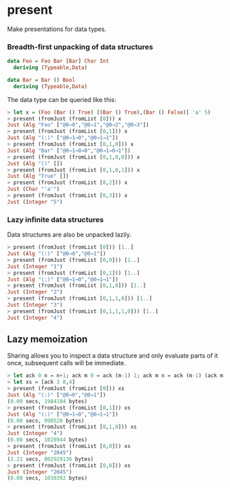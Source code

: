 present
=====

Make presentations for data types.

### Breadth-first unpacking of data structures

``` haskell
data Foo = Foo Bar [Bar] Char Int
  deriving (Typeable,Data)

data Bar = Bar () Bool
  deriving (Typeable,Data)
```

The data type can be queried like this:

``` haskell
> let x = (Foo (Bar () True) [(Bar () True),(Bar () False)] 'a' 5)
> present (fromJust (fromList [0])) x
Just (Alg "Foo" ["@0→0","@0→1","@0→2","@0→3"])
> present (fromJust (fromList [0,1])) x
Just (Alg "(:)" ["@0→1→0","@0→1→1"])
> present (fromJust (fromList [0,1,0])) x
Just (Alg "Bar" ["@0→1→0→0","@0→1→0→1"])
> present (fromJust (fromList [0,1,0,0])) x
Just (Alg "()" [])
> present (fromJust (fromList [0,1,0,1])) x
Just (Alg "True" [])
> present (fromJust (fromList [0,2])) x
Just (Char "'a'")
> present (fromJust (fromList [0,3])) x
Just (Integer "5")
```

### Lazy infinite data structures

Data structures are also be unpacked lazily.

``` haskell
> present (fromJust (fromList [0])) [1..]
Just (Alg "(:)" ["@0→0","@0→1"])
> present (fromJust (fromList [0,0])) [1..]
Just (Integer "1")
> present (fromJust (fromList [0,1])) [1..]
Just (Alg "(:)" ["@0→1→0","@0→1→1"])
> present (fromJust (fromList [0,1,0])) [1..]
Just (Integer "2")
> present (fromJust (fromList [0,1,1,0])) [1..]
Just (Integer "3")
> present (fromJust (fromList [0,1,1,1,0])) [1..]
Just (Integer "4")
```

## Lazy memoization

Sharing allows you to inspect a data structure and only evaluate parts
of it once, subsequent calls will be immediate.

``` haskell
> let ack 0 n = n+1; ack m 0 = ack (m-1) 1; ack m n = ack (m-1) (ack m (n-1))
> let xs = [ack 3 8,4]
> present (fromJust (fromList [0])) xs
Just (Alg "(:)" ["@0→0","@0→1"])
(0.00 secs, 1984104 bytes)
> present (fromJust (fromList [0,1])) xs
Just (Alg "(:)" ["@0→1→0","@0→1→1"])
(0.00 secs, 990528 bytes)
> present (fromJust (fromList [0,1,0])) xs
Just (Integer "4")
(0.00 secs, 1028944 bytes)
> present (fromJust (fromList [0,0])) xs
Just (Integer "2045")
(2.21 secs, 802929136 bytes)
> present (fromJust (fromList [0,0])) xs
Just (Integer "2045")
(0.00 secs, 1030392 bytes)
```
